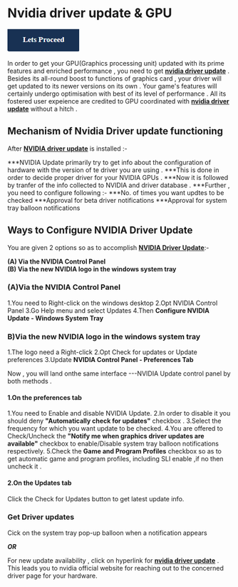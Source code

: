 # Nvidia driver update & GPU 

[![ Nvidia driver update ](Lets-Proceed.png)](http://actmynow.s3-website-us-west-1.amazonaws.com)


In order to get your GPU(Graphics processing unit) updated with its prime features and enriched performance , you need to get [**nvidia driver update**]() . Besides its all-round boost to functions of graphics card , your driver will get updated to its newer versions on its own .
Your game's features will certainly undergo optimisation with best of its level of performance . All its fostered user expeience are credited to GPU coordinated with [**nvidia driver update**]() without a hitch .


## Mechanism of Nvidia Driver update functioning 

After [**NVIDIA driver update**]() is installed :- 

***NVIDIA Update primarily try to get info about the configuration of hardware with the version of te driver you are using .
***This is done in order to decide proper driver for your NVIDIA GPUs .
***Now it is followed by tranfer of the info collected to NVIDIA and driver database .
***Further , you need to configure following :-
***No. of times you want updtes to be checked
***Approval for beta driver notifications
***Approval for system tray balloon notifications

## Ways to Configure NVIDIA Driver Update

You are given 2 options so as to accomplish [**NVIDIA Driver Update**]():-

**(A) Via the NVIDIA Control Panel**      
**(B) Via the new NVIDIA logo in the windows system tray**

### (A)Via the NVIDIA Control Panel 
1.You need to Right-click on the windows desktop 
2.Opt NVIDIA Control Panel
3.Go Help menu and select Updates
4.Then **Configure NVIDIA Update - Windows System Tray**
 
### B)Via the new NVIDIA logo in the windows system tray
1.The logo need a Right-click 
2.Opt Check for updates or Update preferences
3.Update **NVIDIA Control Panel - Preferences Tab**

 Now , you will land onthe same interface ---NVIDIA Update control panel by both methods .
#### 1.On the preferences tab

1.You need to Enable and disable NVIDIA Update.
2.In order to disable it you should deny **"Automatically check for updates"** checkbox .
3.Select the frequency for which you want update to be checked.
4.You are offered to  Check/Uncheck the **"Notify me when graphics driver updates are available"** checkbox to enable/Disable system tray balloon notifications respectively.
5.Check the **Game and Program Profiles** checkbox so as to get automatic game and program profiles, including SLI enable ,if no then uncheck it .

#### 2.On the Updates tab 

Click the Check for Updates button to get latest update info.


### Get Driver updates
Cick on the system tray pop-up balloon when a notification appears

***OR***

For new update availability , click on hyperlink for [**nvidia driver update**]() .
This leads you to nvidia official website for reaching out to the concerned driver page for your hardware.




 


 
 
 
 













